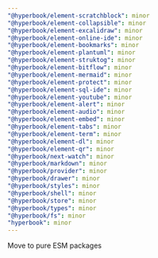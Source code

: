 ```yaml
---
"@hyperbook/element-scratchblock": minor
"@hyperbook/element-collapsible": minor
"@hyperbook/element-excalidraw": minor
"@hyperbook/element-online-ide": minor
"@hyperbook/element-bookmarks": minor
"@hyperbook/element-plantuml": minor
"@hyperbook/element-struktog": minor
"@hyperbook/element-bitflow": minor
"@hyperbook/element-mermaid": minor
"@hyperbook/element-protect": minor
"@hyperbook/element-sql-ide": minor
"@hyperbook/element-youtube": minor
"@hyperbook/element-alert": minor
"@hyperbook/element-audio": minor
"@hyperbook/element-embed": minor
"@hyperbook/element-tabs": minor
"@hyperbook/element-term": minor
"@hyperbook/element-dl": minor
"@hyperbook/element-qr": minor
"@hyperbook/next-watch": minor
"@hyperbook/markdown": minor
"@hyperbook/provider": minor
"@hyperbook/drawer": minor
"@hyperbook/styles": minor
"@hyperbook/shell": minor
"@hyperbook/store": minor
"@hyperbook/types": minor
"@hyperbook/fs": minor
"hyperbook": minor
---
```


Move to pure ESM packages
